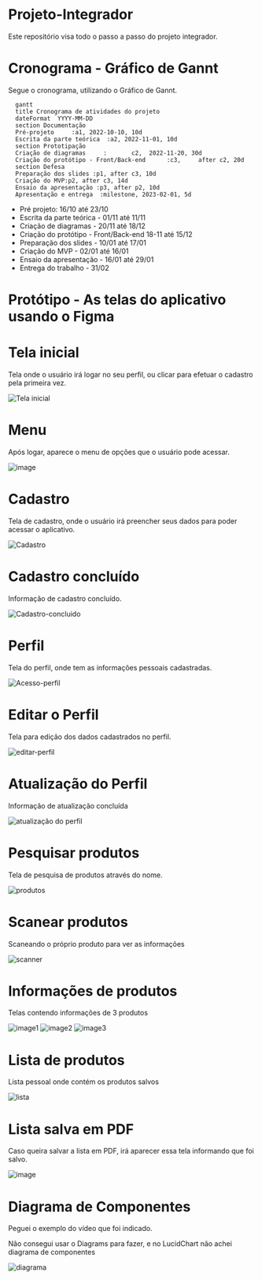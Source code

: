 # Projeto-Integrador
Este repositório visa todo o passo a passo do projeto integrador.

# **Cronograma - Gráfico de Gannt**
Segue o cronograma, utilizando o Gráfico de Gannt.


  ```mermaid
    gantt
    title Cronograma de atividades do projeto
    dateFormat  YYYY-MM-DD
    section Documentação
    Pré-projeto     :a1, 2022-10-10, 10d
    Escrita da parte teórica  :a2, 2022-11-01, 10d
    section Prototipação
    Criação de diagramas     :       c2,  2022-11-20, 30d
    Criação do protótipo - Front/Back-end      :c3,     after c2, 20d
    section Defesa
    Preparação dos slides :p1, after c3, 10d
    Criação do MVP:p2, after c3, 14d
    Ensaio da apresentação :p3, after p2, 10d
    Apresentação e entrega  :milestone, 2023-02-01, 5d
``` 

- Pré projeto: 16/10 até 23/10
- Escrita da parte teórica - 01/11 até 11/11
- Criação de diagramas - 20/11 até 18/12
- Criação do protótipo - Front/Back-end 18-11 até 15/12
- Preparação dos slides - 10/01 até 17/01
- Criação do MVP - 02/01 até 16/01
- Ensaio da apresentação - 16/01 até 29/01
- Entrega do trabalho - 31/02

# Protótipo - As telas do aplicativo usando o Figma

# **Tela inicial**
Tela onde o usuário irá logar no seu perfil, ou clicar para efetuar o cadastro pela primeira vez.


![Tela inicial](https://user-images.githubusercontent.com/79552519/206930135-a38d80d5-3381-4453-bf5a-96ab6a167233.png)

# **Menu**
Após logar, aparece o menu de opções que o usuário pode acessar.

![image](https://user-images.githubusercontent.com/79552519/206931207-500b1045-19f7-49c4-8763-e0688c095976.png)

#  **Cadastro**
Tela de cadastro, onde o usuário irá preencher seus dados para poder acessar o aplicativo.

![Cadastro](https://user-images.githubusercontent.com/79552519/206930418-c59c720d-baa9-447f-88e6-36f398885336.png)


# **Cadastro concluído**
Informação de cadastro concluído.


![Cadastro-concluido](https://user-images.githubusercontent.com/79552519/206930521-549a1ec0-9a8f-4cd5-b295-b4e7628a7139.png)

# **Perfil**
Tela do perfil, onde tem as informações pessoais cadastradas.

![Acesso-perfil](https://user-images.githubusercontent.com/79552519/206930663-00a6333a-ea75-411d-8319-e2a081cc2174.png)

# **Editar o Perfil**
Tela para edição dos dados cadastrados no perfil.

![editar-perfil](https://user-images.githubusercontent.com/79552519/206930753-253889f7-81a3-440b-8b86-18cdef7ee013.png)

# **Atualização do Perfil**
Informação de atualização concluída

![atualização do perfil](https://user-images.githubusercontent.com/79552519/206930902-ce77b79a-d787-4171-a6b1-d87b7d77b04f.png)

# **Pesquisar produtos**
Tela de pesquisa de produtos através do nome.

![produtos](https://user-images.githubusercontent.com/79552519/206930961-22be2e6d-9e9a-4991-af0a-e30110ce7fea.png)

# **Scanear produtos**
Scaneando o próprio produto para ver as informações

![scanner](https://user-images.githubusercontent.com/79552519/206931245-00c8c86a-5088-4780-940c-3a16c0ae92d7.png)

# **Informações de produtos**
Telas contendo informações de 3 produtos 

![image1](https://user-images.githubusercontent.com/79552519/206931003-c4f35dc8-318c-40e6-9bf0-39a45bdbbcbc.png)
![image2](https://user-images.githubusercontent.com/79552519/206931025-9a0f6e58-07aa-46c2-b38c-370a9d259345.png)
![image3](https://user-images.githubusercontent.com/79552519/206931275-c05bd71a-8821-4a6f-83ea-32acd8504f65.png)

# **Lista de produtos**
Lista pessoal onde contém os produtos salvos

![lista](https://user-images.githubusercontent.com/79552519/206931344-06dc655d-cb66-454f-9fb0-2c839778bbb9.png)

# **Lista salva em PDF**
Caso queira salvar a lista em PDF, irá aparecer essa tela informando que foi salvo. 

![image](https://user-images.githubusercontent.com/79552519/206931394-79eba7dc-f8a9-4cbd-a392-33c8394ee6b9.png)


# **Diagrama de Componentes**
Peguei o exemplo do vídeo que foi indicado.

Não consegui usar o Diagrams para fazer, e no LucidChart não achei diagrama de componentes

![diagrama](https://user-images.githubusercontent.com/79552519/206933160-e26855f0-0ace-4285-bacb-d8e7031b3960.png)
